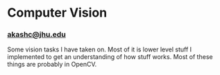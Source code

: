 # Computer Vision

### akashc@jhu.edu

Some vision tasks I have taken on. Most of it is lower level stuff I implemented to get an understanding of how stuff works. Most of these things are probably in OpenCV.
